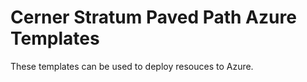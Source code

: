 # Cerner Stratum Paved Path Azure Templates

These templates can be used to deploy resouces to Azure. 